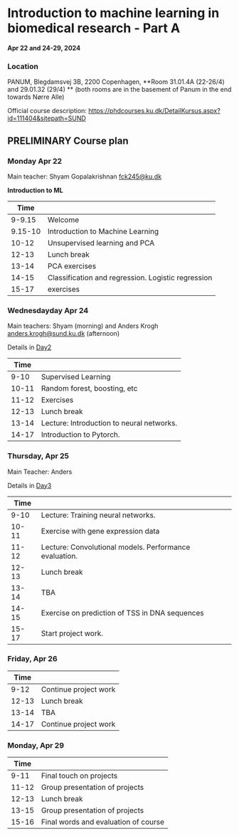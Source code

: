 # Introduction to machine learning in biomedical research - Part A
**Apr 22 and 24-29, 2024**

### Location
PANUM, Blegdamsvej 3B, 2200 Copenhagen, 
**Room 31.01.4A (22-26/4) and 29.01.32 (29/4) ** (both rooms are in the basement of Panum in the end towards Nørre Alle)

Official course description:
https://phdcourses.ku.dk/DetailKursus.aspx?id=111404&sitepath=SUND

## PRELIMINARY Course plan

### Monday Apr 22
Main teacher: Shyam Gopalakrishnan <fck245@ku.dk>

**Introduction to ML**

| Time |  |
|---|---|
|9-9.15| Welcome |
|9.15-10| Introduction to Machine Learning |
|10-12| Unsupervised learning and PCA|
|12-13| Lunch break |
|13-14| PCA exercises |
|14-15| Classification and regression. Logistic regression |
|15-17| exercises |

### Wednesdayday Apr 24
Main teachers: Shyam (morning) and Anders Krogh <anders.krogh@sund.ku.dk> (afternoon)

Details in [Day2](Day2/)

| Time |  |
|---|---|
| 9-10| Supervised Learning |
|10-11| Random forest, boosting, etc
|11-12| Exercises
|12-13| Lunch break |
|13-14| Lecture: Introduction to neural networks.  |
|14-17| Introduction to Pytorch. |

### Thursday, Apr 25
Main Teacher: Anders

Details in [Day3](Day3/)

| Time |  |
|---|---|
| 9-10| Lecture: Training neural networks. |
|10-11| Exercise with gene expression data |
|11-12| Lecture: Convolutional models. Performance evaluation. |
|12-13| Lunch break |
|13-14| TBA |
|14-15| Exercise on prediction of TSS in DNA sequences |
|15-17| Start project work. |

### Friday, Apr 26

| Time |  |
|---|---|
|9-12| Continue project work |
|12-13| Lunch break |
|13-14| TBA |
|14-17| Continue project work |

### Monday, Apr 29

| Time |  |
|---|---|
|9-11| Final touch on projects |
|11-12| Group presentation of projects |
|12-13| Lunch break |
|13-15| Group presentation of projects |
|15-16| Final words and evaluation of course |



